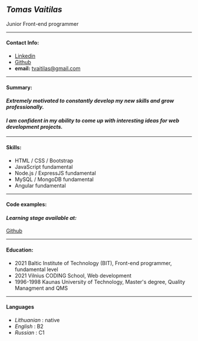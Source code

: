## _Tomas Vaitilas_

Junior Front-end programmer

---

#### Contact Info:

- [Linkedin](https://www.linkedin.com/in/tvaitilas/)
- [Github](https://github.com/tvaitilas)
- **email:** tvaitilas@gmail.com

---

#### Summary:

#### _Extremely motivated to constantly develop my new skills and grow professionally._

#### _I am confident in my ability to come up with interesting ideas for web development projects._

---

#### Skills:

- HTML / CSS / Bootstrap
- JavaScript fundamental
- Node.js / ExpressJS fundamental
- MySQL / MongoDB fundamental
- Angular fundamental

---

#### Code examples:

#### _Learning stage available at:_

[Github](https://github.com/tvaitilas)

---

#### Education:

- 2021 Baltic Institute of Technology (BIT),
  Front-end programmer, fundamental level
- 2021 Vilnius CODING School, Web development
- 1996-1998 Kaunas University of Technology, Master's degree, Quality Managment and QMS

---

#### Languages

- _Lithuanian_ : native
- _English_ : B2
- _Russian_ : C1
